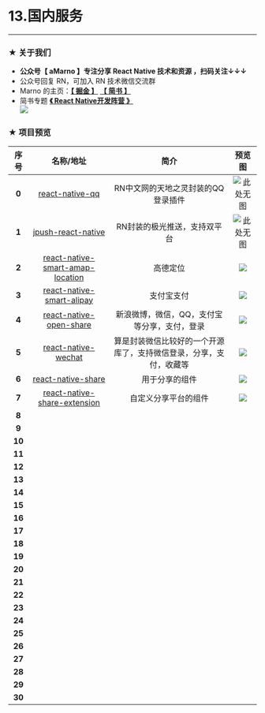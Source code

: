 # 13.国内服务

*****

### ★ 关于我们

- **公众号【 aMarno 】专注分享 React Native 技术和资源 ，扫码关注↓↓↓**
- 公众号回复 RN，可加入 RN 技术微信交流群
- Marno 的主页：**[【 掘金 】](https://gold.xitu.io/user/56c1c513c24aa800534e85f3)** **[【 简书 】](http://www.jianshu.com/u/174a09ba6c25)**
- 简书专题 **[《 React Native开发阵营 》](http://www.jianshu.com/c/b4ce1d706d1f)**
</br>![](https://github.com/MarnoDev/react-native-open-project/blob/master/res/QR.jpg)

### ★ 项目预览
|序号|名称/地址|简介|预览图|
|:---:|:---:|:---:|:---:|
|**0**|[react-native-qq](https://github.com/reactnativecn/react-native-qq)|RN中文网的天地之灵封装的QQ登录插件|![此处无图]()|
|**1**|[jpush-react-native](https://github.com/jpush/jpush-react-native)|RN封装的极光推送，支持双平台|![此处无图]()|
|**2**|[react-native-smart-amap-location](https://github.com/react-native-component/react-native-smart-amap-location)|高德定位|![](https://camo.githubusercontent.com/16915fa01beb6cda1172fc77303668cfa37da610/687474703a2f2f63797172657369672e6769746875622e696f2f696d672f72656163742d6e61746976652d736d6172742d616d61702d6c6f636174696f6e2d707265766965772d696f732d76312e302e302e676966)|
|**3**|[react-native-smart-alipay](https://github.com/react-native-component/react-native-smart-alipay)|支付宝支付|![](https://camo.githubusercontent.com/81360049cfa76cb40cb9474cb4d05c6ca7411810/687474703a2f2f63797172657369672e6769746875622e696f2f696d672f72656163742d6e61746976652d736d6172742d616c697061792d707265766965772d696f732d76312e302e302e676966)|
|**4**|[react-native-open-share](https://github.com/mozillo/react-native-open-share)|新浪微博，微信，QQ，支付宝等分享，支付，登录|![](https://raw.githubusercontent.com/mozillo/react-native-open-share/master/screentshot_2.png)|
|**5**|[react-native-wechat](https://github.com/weflex/react-native-wechat)|算是封装微信比较好的一个开源库了，支持微信登录，分享，支付，收藏等|![](https://github.com/weflex/react-native-wechat/raw/master/logo.jpg?raw=true)|
|**6**|[react-native-share](https://github.com/EstebanFuentealba/react-native-share)|用于分享的组件|![](https://github.com/EstebanFuentealba/react-native-share/raw/master/assets/android-component-250x.gif)|
|**7**|[react-native-share-extension](https://github.com/alinz/react-native-share-extension)|自定义分享平台的组件|![](https://raw.githubusercontent.com/alinz/react-native-share-extension/master/assets/ios-demo.gif)|
|**8**|[]()||![]()|
|**9**|[]()||![]()|
|**10**|[]()||![]()|
|**11**|[]()||![]()|
|**12**|[]()||![]()|
|**13**|[]()||![]()|
|**14**|[]()||![]()|
|**15**|[]()||![]()|
|**16**|[]()||![]()|
|**17**|[]()||![]()|
|**18**|[]()||![]()|
|**19**|[]()||![]()|
|**20**|[]()||![]()|
|**21**|[]()||![]()|
|**22**|[]()||![]()|
|**23**|[]()||![]()|
|**24**|[]()||![]()|
|**25**|[]()||![]()|
|**26**|[]()||![]()|
|**27**|[]()||![]()|
|**28**|[]()||![]()|
|**29**|[]()||![]()|
|**30**|[]()||![]()|
